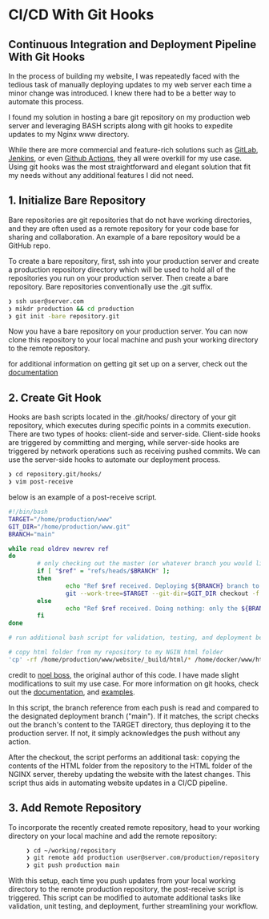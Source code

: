 # CI/CD With Git Hooks

## Continuous Integration and Deployment Pipeline With Git Hooks

In the process of building my website, I was repeatedly faced with the tedious task of manually deploying updates to my web server each time a minor change was introduced. I knew there had to be a better way to automate this process. 

I found my solution in hosting a bare git repository on my production web server and leveraging BASH scripts along with git hooks to expedite updates to my Nginx www directory.

While there are more commercial and feature-rich solutions such as [GitLab](https://about.gitlab.com/), [Jenkins](https://www.jenkins.io/), or even [Github Actions](https://github.com/features/actions), they all were overkill for my use case. Using git hooks was the most straightforward and elegant solution that fit my needs without any additional features I did not need.

## 1. Initialize Bare Repository

Bare repositories are git repositories that do not have working directories, and they are often used as a remote repository for your code base for sharing and collaboration. An example of a bare repository would be a GitHub repo.

To create a bare repository, first, ssh into your production server and create a production repository directory which will be used to hold all of the repositories you run on your production server. Then create a bare repository. Bare repositories conventionally use the .git suffix.

````sh
❯ ssh user@server.com
❯ mikdr production && cd production
❯ git init -bare repository.git
````

Now you have a bare repository on your production server. You can now clone this repository to your local machine and push your working directory to the remote repository.

for additional information on getting git set up on a server, check out the [documentation](https://git-scm.com/book/en/v2/Git-on-the-Server-Getting-Git-on-a-Server)

## 2. Create Git Hook

Hooks are bash scripts located in the .git/hooks/ directory of your git repository, which executes during specific points in a commits execution. There are two types of hooks: client-side and server-side. Client-side hooks are triggered by committing and merging, while server-side hooks are triggered by network operations such as receiving pushed commits. We can use the server-side hooks to automate our deployment process.

````sh
❯ cd repository.git/hooks/
❯ vim post-receive
````

below is an example of a post-receive script.

````sh
#!/bin/bash
TARGET="/home/production/www"
GIT_DIR="/home/production/www.git"
BRANCH="main"

while read oldrev newrev ref
do
        # only checking out the master (or whatever branch you would like to deploy)
        if [ "$ref" = "refs/heads/$BRANCH" ];
        then
                echo "Ref $ref received. Deploying ${BRANCH} branch to production..."
                git --work-tree=$TARGET --git-dir=$GIT_DIR checkout -f $BRANCH
        else
                echo "Ref $ref received. Doing nothing: only the ${BRANCH} branch may be deployed on this server."
        fi
done

# run additional bash script for validation, testing, and deployment below

# copy html folder from my repository to my NGIN html folder
'cp' -rf /home/production/www/website/_build/html/* /home/docker/www/html
````
credit to [noel boss](https://gist.github.com/noelboss/3fe13927025b89757f8fb12e9066f2fa), the original author of this code. I have made slight modifications to suit my use case. For more information on git hooks, check out the [documentation](https://git-scm.com/docs/githooks), and [examples](https://git-scm.com/book/en/v2/Customizing-Git-Git-Hooks).

In this script, the branch reference from each push is read and compared to the designated deployment branch ("main"). If it matches, the script checks out the branch's content to the TARGET directory, thus deploying it to the production server. If not, it simply acknowledges the push without any action.

After the checkout, the script performs an additional task: copying the contents of the HTML folder from the repository to the HTML folder of the NGINX server, thereby updating the website with the latest changes. This script thus aids in automating website updates in a CI/CD pipeline.

## 3. Add Remote Repository

To incorporate the recently created remote repository, head to your working directory on your local machine and add the remote repository:

````sh
     ❯ cd ~/working/repository
     ❯ git remote add production user@server.com/production/repository.git
     ❯ git push production main
````

With this setup, each time you push updates from your local working directory to the remote production repository, the post-receive script is triggered. This script can be modified to automate additional tasks like validation, unit testing, and deployment, further streamlining your workflow.